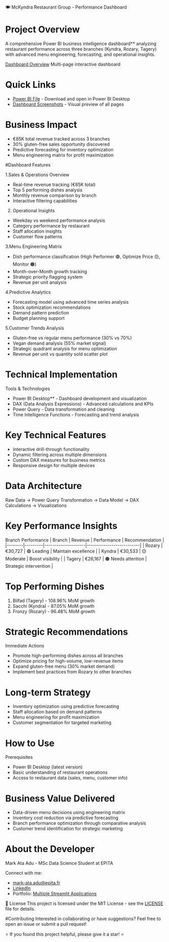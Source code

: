 🍽️ McKyndra Restaurant Group - Performance Dashboard

# Project Overview
A comprehensive Power BI business intelligence dashboard** analyzing restaurant performance across three branches (Kyndra, Rozary, Tagery) with advanced menu engineering, forecasting, and operational insights.

[Dashboard Overview](images/dashboard-overview.png)
Multi-page interactive dashboard 

# Quick Links
- [Power BI File](dashboard/McKyndra_Dashboard.pbix) - Download and open in Power BI Desktop
- [Dashboard Screenshots](images/) - Visual preview of all pages

# Business Impact
- €85K total revenue tracked across 3 branches
- 30% gluten-free sales opportunity discovered
- Predictive forecasting for inventory optimization
- Menu engineering matrix for profit maximization

#Dashboard Features

1.Sales & Operations Overview
- Real-time revenue tracking (€85K total)
- Top 5 performing dishes analysis
- Monthly revenue comparison by branch
- Interactive filtering capabilities

2. Operational Insights
- Weekday vs weekend performance analysis
- Category performance by restaurant
- Staff allocation insights
- Customer flow patterns

3.Menu Engineering Matrix
- Dish performance classification (High Performer 🟢, Optimize Price 🟡, Monitor 🟠)
- Month-over-Month growth tracking
- Strategic priority flagging system
- Revenue per unit analysis

4.Predictive Analytics
- Forecasting model using advanced time series analysis
- Stock optimization recommendations
- Demand pattern prediction
- Budget planning support

5.Customer Trends Analysis
- Gluten-free vs regular menu performance (30% vs 70%)
- Vegan demand analysis (55% market signal)
- Strategic quadrant analysis for menu optimization
- Revenue per unit vs quantity sold scatter plot

# Technical Implementation

Tools & Technologies
- Power BI Desktop** - Dashboard development and visualization
- DAX (Data Analysis Expressions) - Advanced calculations and KPIs
- Power Query - Data transformation and cleaning
- Time Intelligence Functions - Forecasting and trend analysis

# Key Technical Features
- Interactive drill-through functionality
- Dynamic filtering across multiple dimensions
- Custom DAX measures for business metrics
- Responsive design for multiple devices

# Data Architecture
Raw Data → Power Query Transformation → Data Model → DAX Calculations → Visualizations

# Key Performance Insights
Branch Performance
| Branch | Revenue | Performance        |     Recommendation       |
|--------|---------|--------------------|--------------------------|
| Rozary | €30,727 | 🟢 Leading         | Maintain excellence     |
| Kyndra | €30,533 | 🟡 Moderate        | Boost visibility        |
| Tagery | €26,167 | 🟠 Needs attention | Strategic intervention  |

# Top Performing Dishes
1. Bilfad (Tagery) - 108.96% MoM growth 
2. Sacchi (Kyndra) - 87.05% MoM growth 
4. Fronzy (Rozary) - 96.48% MoM growth

# Strategic Recommendations
Immediate Actions
- Promote high-performing dishes across all branches
- Optimize pricing for high-volume, low-revenue items
- Expand gluten-free menu (30% market demand)
- Implement best practices from Rozary to other branches

# Long-term Strategy
- Inventory optimization using predictive forecasting
- Staff allocation based on demand patterns
- Menu engineering for profit maximization
- Customer segmentation for targeted marketing


# How to Use
Prerequisites
- Power BI Desktop (latest version)
- Basic understanding of restaurant operations
- Access to restaurant data (sales, menu, customer info)


# Business Value Delivered
- Data-driven menu decisions using engineering matrix
- Inventory cost reduction via predictive forecasting  
- Branch performance optimization through comparative analysis
- Customer trend identification for strategic marketing


# About the Developer
Mark Ata Adu - MSc Data Science Student at EPITA

Connect with me:
- mark-ata.adu@epita.fr
- [LinkedIn](https://www.linkedin.com/in/mark-ata-adu)
- Portfolio: [Multiple Streamlit Applications](https://visitor-forecast-app.streamlit.app/)

📄 License
This project is licensed under the MIT License - see the [LICENSE](LICENSE) file for details.

#Contributing
Interested in collaborating or have suggestions? Feel free to open an issue or submit a pull request!

⭐ If you found this project helpful, please give it a star! ⭐
